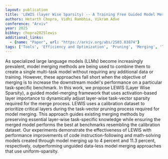 ```yaml
---
layout: publication
title: 'LEWIS (layer Wise Sparsity) -- A Training Free Guided Model Merging Approach'
authors: Hetarth Chopra, Vidhi Rambhia, Vikram Adve
conference: "Arxiv"
year: 2025
bibkey: chopra2025lewis
additional_links:
  - {name: "Paper", url: "https://arxiv.org/abs/2503.03874"}
tags: ['Tools', 'Efficiency and Optimization', 'Pruning', 'Merging', 'Training Techniques']
---
```

As specialized large language models (LLMs) become increasingly prevalent,
model merging methods are being used to combine them to create a single
multi-task model without requiring any additional data or training. However,
these approaches fall short when the objective of merging is to increase the
downstream model's performance on a particular task-specific benchmark. In this
work, we propose LEWIS (Layer Wise Sparsity), a guided model-merging framework
that uses activation-based layer importance to dynamically adjust layer-wise
task-vector sparsity required for the merge process. LEWIS uses a calibration
dataset to prioritize critical layers during the task-vector pruning process
required for model merging. This approach guides existing merging methods by
preserving essential layer-wise task-specific knowledge while ensuring the
merged model performs the best at benchmarks resembling the calibration
dataset. Our experiments demonstrate the effectiveness of LEWIS with
performance improvements of code instruction-following and math-solving models
created through model merging up to 4 percent and 11.3 percent, respectively,
outperforming unguided data-less model merging approaches that use
uniform-sparsity.
